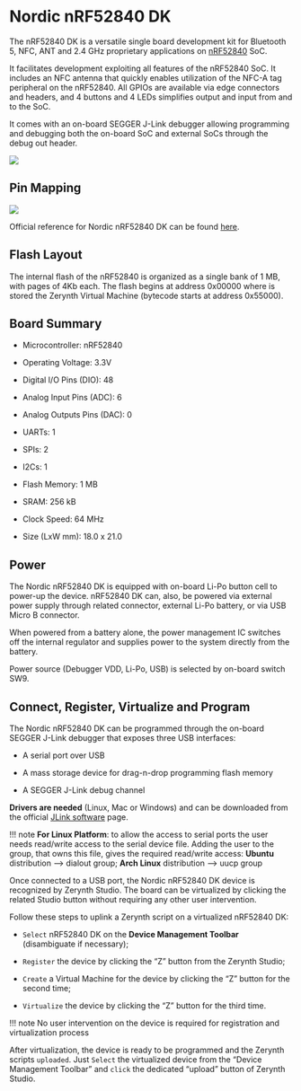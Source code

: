 # Nordic nRF52840 DK

The nRF52840 DK is a versatile single board development kit for Bluetooth 5, NFC, ANT and 2.4 GHz proprietary applications on [nRF52840](https://www.nordicsemi.com/Products/Low-power-short-range-wireless/nRF52840) SoC.

It facilitates development exploiting all features of the nRF52840 SoC. It includes an NFC antenna that quickly enables utilization of the NFC-A tag peripheral on the nRF52840. All GPIOs are available via edge connectors and headers, and 4 buttons and 4 LEDs simplifies output and input from and to the SoC.

It comes with an on-board SEGGER J-Link debugger allowing programming and debugging both the on-board SoC and external SoCs through the debug out header.

![](https://github.com/zerynth/docs/blob/test/docs/reference/boards/nordic_pca10056/docs/img/nordic_nrf52840_dk.jpg?raw=true)

## Pin Mapping

![](https://github.com/zerynth/docs/blob/test/docs/reference/boards/nordic_pca10056/docs/img/nordic_nrf52840_dk_pin_comm.jpg?raw=true)

Official reference for Nordic nRF52840 DK can be found [here](https://www.nordicsemi.com/Software-and-Tools/Development-Kits/nRF52840-DK).

## Flash Layout

The internal flash of the nRF52840 is organized as a single bank of 1 MB, with pages of 4Kb each. The flash begins at address 0x00000 where is stored the Zerynth Virtual Machine (bytecode starts at address 0x55000).

## Board Summary


* Microcontroller: nRF52840


* Operating Voltage: 3.3V


* Digital I/O Pins (DIO): 48


* Analog Input Pins (ADC): 6


* Analog Outputs Pins (DAC): 0


* UARTs: 1


* SPIs: 2


* I2Cs: 1


* Flash Memory: 1 MB


* SRAM: 256 kB


* Clock Speed: 64 MHz


* Size (LxW mm): 18.0 x 21.0

## Power

The Nordic nRF52840 DK is equipped with on-board Li-Po button cell to power-up the device. nRF52840 DK can, also, be powered via external power supply through related connector, external Li-Po battery, or via USB Micro B connector.

When powered from a battery alone, the power management IC switches off the internal regulator and supplies power to the system directly from the battery.

Power source (Debugger VDD, Li-Po, USB) is selected by on-board switch SW9.

## Connect, Register, Virtualize and Program

The Nordic nRF52840 DK can be programmed through the on-board SEGGER J-Link debugger that exposes three USB interfaces:


* A serial port over USB


* A mass storage device for drag-n-drop programming flash memory


* A SEGGER J-Link debug channel

**Drivers are needed** (Linux, Mac or Windows) and can be downloaded from the official
[JLink software](https://www.segger.com/downloads/jlink/#J-LinkSoftwareAndDocumentationPack)
page.

!!! note
	**For Linux Platform**: to allow the access to serial ports the user needs read/write access to the serial device file. Adding the user to the group, that owns this file, gives the required read/write access: **Ubuntu** distribution –> dialout group; **Arch Linux** distribution –> uucp group

Once connected to a USB port, the Nordic nRF52840 DK device is recognized by Zerynth Studio. The board can be virtualized by clicking the related Studio button without requiring any other user intervention.

Follow these steps to uplink a Zerynth script on a virtualized nRF52840 DK:


* ```Select``` nRF52840 DK on the **Device Management Toolbar** (disambiguate if necessary);


* ```Register``` the device by clicking the “Z” button from the Zerynth Studio;


* ```Create``` a Virtual Machine for the device by clicking the “Z” button for the second time;


* ```Virtualize``` the device by clicking the “Z” button for the third time.

!!! note
	No user intervention on the device is required for registration and virtualization process

After virtualization, the device is ready to be programmed and the  Zerynth scripts ```uploaded```. Just ```Select``` the virtualized device from the “Device Management Toolbar” and ```click``` the dedicated “upload” button of Zerynth Studio.
<!--stackedit_data:
eyJoaXN0b3J5IjpbLTY5MjQyOTUwMV19
-->